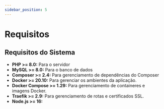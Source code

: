 ```yaml
---
sidebar_position: 5
---
```


# Requisitos

## Requisitos do Sistema

- **PHP >= 8.0:** Para o servidor
- **MySQL >= 8.0:** Para o banco de dados
- **Composer >= 2.4:** Para gerenciamento de dependências do Composer
- **Docker >= 20.10:** Para gerenciar os ambientes da aplicação.
- **Docker Compose >= 1.29:** Para gerenciamento de containeres e imagens Docker.
- **Traefik >= 2.9:** Para gerenciamento de rotas e certificados SSL.
- **Node.js >= 16:**
